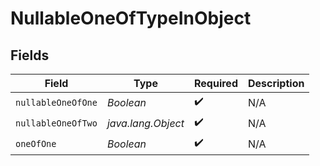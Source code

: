# NullableOneOfTypeInObject


## Fields

| Field              | Type               | Required           | Description        |
| ------------------ | ------------------ | ------------------ | ------------------ |
| `nullableOneOfOne` | *Boolean*          | :heavy_check_mark: | N/A                |
| `nullableOneOfTwo` | *java.lang.Object* | :heavy_check_mark: | N/A                |
| `oneOfOne`         | *Boolean*          | :heavy_check_mark: | N/A                |
